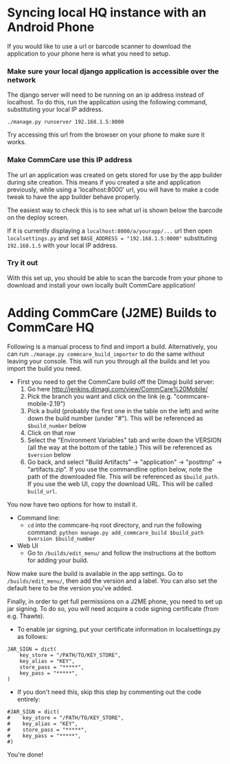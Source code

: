 Syncing local HQ instance with an Android Phone
===========================

If you would like to use a url or barcode scanner to download the application
to your phone here is what you need to setup.

### Make sure your local django application is accessible over the network

The django server will need to be running on an ip address instead of localhost.
To do this, run the application using the following command, substituting your
local IP address.

`./manage.py runserver 192.168.1.5:8000`

Try accessing this url from the browser on your phone to make sure it works.

### Make CommCare use this IP address

The url an application was created on gets stored for use by the app builder
during site creation. This means if you created a site and application
previously, while using a 'localhost:8000' url, you will have to make a code
tweak to have the app builder behave properly.

The easiest way to check this is to see what url is shown below the barcode on
the deploy screen.

If it is currently displaying a `localhost:8000/a/yourapp/...` url then open
`localsettings.py` and set `BASE_ADDRESS = "192.168.1.5:8000"` substituting
`192.168.1.5` with your local IP address.

### Try it out

With this set up, you should be able to scan the barcode from your phone to
download and install your own locally built CommCare application!


Adding CommCare (J2ME) Builds to CommCare HQ
=====================================

Following is a manual process to find and import a build. Alternatively, you can run
`./manage.py commcare_build_importer` to do the same without leaving your console.
This will run you through all the builds and let you import the build you need.

* First you need to get the CommCare build off the Dimagi build server:
    1. Go here http://jenkins.dimagi.com/view/CommCare%20Mobile/ 
    2. Pick the branch you want and click on the link (e.g. "commcare-mobile-2.19")
    3. Pick a build (probably the first one in the table on the left) and write down
       the build number (under "#"). This will be referenced as `$build_number`
       below
    4. Click on that row
    5. Select the "Environment Variables" tab and write down the VERSION (all
       the way at the bottom of the table.) This will
       be referenced as `$version` below
    6. Go back, and select "Build Artifacts" -> "application" -> "posttmp" -> "artifacts.zip".   If you use the commandline option below,
       note the path of the downloaded file. This will be
       referenced as `$build_path`.
       If you use the web UI, copy the download URL. This will be called `build_url`.

You now have two options for how to install it.

* Command line:
    * `cd` into the commcare-hq root directory, and run the following command:
      `python manage.py add_commcare_build $build_path $version $build_number`
* Web UI
    * Go to `/builds/edit_menu/` and follow the instructions at the bottom for adding your build.

Now make sure the build is available in the app settings.  Go to `/builds/edit_menu/`, then add the version and a label. You can also set the default here to be the version you've added.

Finally, in order to get full permissions on a J2ME phone, you need to set up jar signing. To do so, you will need
acquire a code signing certificate (from e.g. Thawte).

* To enable jar signing, put your certificate information in localsettings.py as follows:

<!-- language: lang-py -->

    JAR_SIGN = dict(
        key_store = "/PATH/TO/KEY_STORE",
        key_alias = "KEY",
        store_pass = "*****",
        key_pass = "*****",
    )

* If you don't need this, skip this step by commenting out the code entirely:

<!-- language: lang-py -->

    #JAR_SIGN = dict(
    #    key_store = "/PATH/TO/KEY_STORE",
    #    key_alias = "KEY",
    #    store_pass = "*****",
    #    key_pass = "*****",
    #)

You're done!
